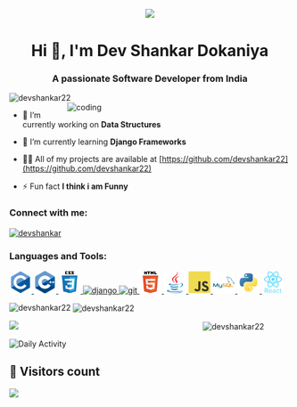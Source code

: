 <p align="center">
 <img src="https://user-images.githubusercontent.com/113883916/190968433-a8e68703-b1a5-4476-9665-3cdb81278783.png">
</p>
<h1 align="center">Hi 👋, I'm Dev Shankar Dokaniya</h1>
<h3 align="center">A passionate Software Developer from India</h3>

<img src="https://komarev.com/ghpvc/?username=devshankar22&label=Profile%20views&color=0e75b6&style=flat" alt="devshankar22" />

<img align="right" alt="coding" width="400" src="https://user-images.githubusercontent.com/55389276/140866485-8fb1c876-9a8f-4d6a-98dc-08c4981eaf70.gif">

- 🔭 I’m currently working on **Data Structures**

- 🌱 I’m currently learning **Django Frameworks**

- 👨‍💻 All of my projects are available at [https://github.com/devshankar22](https://github.com/devshankar22)

- ⚡ Fun fact **I think i am Funny**

<h3 align="left">Connect with me:</h3>
<p align="left">
<a href="https://www.leetcode.com/devshankar" target="blank"><img align="center" src="https://raw.githubusercontent.com/rahuldkjain/github-profile-readme-generator/master/src/images/icons/Social/leet-code.svg" alt="devshankar" height="30" width="40" /></a>
</p>

<h3 align="left">Languages and Tools:</h3>
<p align="left"> <a href="https://www.cprogramming.com/" target="_blank" rel="noreferrer"> <img src="https://raw.githubusercontent.com/devicons/devicon/master/icons/c/c-original.svg" alt="c" width="40" height="40"/> </a> <a href="https://www.w3schools.com/cpp/" target="_blank" rel="noreferrer"> <img src="https://raw.githubusercontent.com/devicons/devicon/master/icons/cplusplus/cplusplus-original.svg" alt="cplusplus" width="40" height="40"/> </a> <a href="https://www.w3schools.com/css/" target="_blank" rel="noreferrer"> <img src="https://raw.githubusercontent.com/devicons/devicon/master/icons/css3/css3-original-wordmark.svg" alt="css3" width="40" height="40"/> </a> <a href="https://www.djangoproject.com/" target="_blank" rel="noreferrer"> <img src="https://cdn.worldvectorlogo.com/logos/django.svg" alt="django" width="40" height="40"/> </a> <a href="https://git-scm.com/" target="_blank" rel="noreferrer"> <img src="https://www.vectorlogo.zone/logos/git-scm/git-scm-icon.svg" alt="git" width="40" height="40"/> </a> <a href="https://www.w3.org/html/" target="_blank" rel="noreferrer"> <img src="https://raw.githubusercontent.com/devicons/devicon/master/icons/html5/html5-original-wordmark.svg" alt="html5" width="40" height="40"/> </a> <a href="https://www.java.com" target="_blank" rel="noreferrer"> <img src="https://raw.githubusercontent.com/devicons/devicon/master/icons/java/java-original.svg" alt="java" width="40" height="40"/> </a> <a href="https://developer.mozilla.org/en-US/docs/Web/JavaScript" target="_blank" rel="noreferrer"> <img src="https://raw.githubusercontent.com/devicons/devicon/master/icons/javascript/javascript-original.svg" alt="javascript" width="40" height="40"/> </a> <a href="https://www.mysql.com/" target="_blank" rel="noreferrer"> <img src="https://raw.githubusercontent.com/devicons/devicon/master/icons/mysql/mysql-original-wordmark.svg" alt="mysql" width="40" height="40"/> </a> <a href="https://www.python.org" target="_blank" rel="noreferrer"> <img src="https://raw.githubusercontent.com/devicons/devicon/master/icons/python/python-original.svg" alt="python" width="40" height="40"/> </a> <a href="https://reactjs.org/" target="_blank" rel="noreferrer"> <img src="https://raw.githubusercontent.com/devicons/devicon/master/icons/react/react-original-wordmark.svg" alt="react" width="40" height="40"/> </a> </p>

<p><img align="left" src="https://github-readme-stats.vercel.app/api/top-langs?username=devshankar22&show_icons=true&locale=en&layout=compact" alt="devshankar22" /></p>

<p>&nbsp;<img align="center" src="https://github-readme-stats.vercel.app/api?username=devshankar22&show_icons=true&locale=en" alt="devshankar22" width="300" height='200'/></p>
<p>
<img align="left" src="https://leetcard.jacoblin.cool/devshankar?theme=dark&font=Adamina" width="300" />
</p>
<p align="center">
 <img align="center" src="https://github-readme-streak-stats.herokuapp.com/?user=devshankar22&" alt="devshankar22" width="300" />
</p>

![Daily Activity](https://activity-graph.herokuapp.com/graph?username=devshankar22&bg_color=000000&color=fff&line=0194dd&point=5194f0&area=true)

## 👀 Visitors count

<img src="https://profile-counter.glitch.me/devshankar22/count.svg" />

